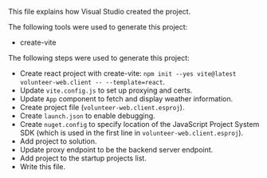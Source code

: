 This file explains how Visual Studio created the project.

The following tools were used to generate this project:
- create-vite

The following steps were used to generate this project:
- Create react project with create-vite: `npm init --yes vite@latest volunteer-web.client -- --template=react`.
- Update `vite.config.js` to set up proxying and certs.
- Update `App` component to fetch and display weather information.
- Create project file (`volunteer-web.client.esproj`).
- Create `launch.json` to enable debugging.
- Create `nuget.config` to specify location of the JavaScript Project System SDK (which is used in the first line in `volunteer-web.client.esproj`).
- Add project to solution.
- Update proxy endpoint to be the backend server endpoint.
- Add project to the startup projects list.
- Write this file.
